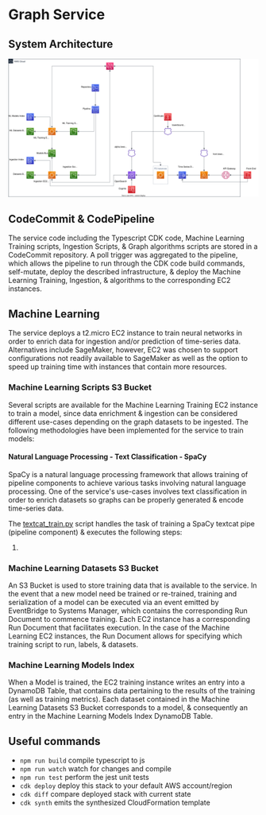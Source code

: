 # Graph Service

## System Architecture

![alt text](system_architecture.svg)

## CodeCommit & CodePipeline

The service code including the Typescript CDK code, Machine Learning Training scripts, Ingestion Scripts, & Graph
algorithms scripts are stored in a CodeCommit repository. A poll trigger was aggregated to the pipeline, which allows
the pipeline to run through the CDK code build commands, self-mutate, deploy the described infrastructure, & deploy
the Machine Learning Training, Ingestion, & algorithms to the corresponding EC2 instances.

## Machine Learning

The service deploys a t2.micro EC2 instance to train neural networks in order to enrich data for ingestion and/or
prediction of time-series data. Alternatives include SageMaker, however, EC2 was chosen to support configurations not
readily available to SageMaker as well as the option to speed up training time with instances that contain more
resources.

### Machine Learning Scripts S3 Bucket

Several scripts are available for the Machine Learning Training EC2 instance to train a model, since data enrichment &
ingestion can be considered different use-cases depending on the graph datasets to be ingested. The following 
methodologies have been implemented for the service to train models:

#### Natural Language Processing - Text Classification - SpaCy

SpaCy is a natural language processing framework that allows training of pipeline components to achieve various tasks
involving natural language processing. One of the service's use-cases involves text classification in order to enrich
datasets so graphs can be properly generated & encode time-series data.

The [textcat_train.py](https://github.com/clcuenca/graph-service/lib/mlscripts/textcat_train.py) script handles the 
task of training a SpaCy textcat pipe (pipeline component) & executes the following steps:

1. 

### Machine Learning Datasets S3 Bucket

An S3 Bucket is used to store training data that is available to the service. In the event that a new model need be
trained or re-trained, training and serialization of a model can be executed via an event emitted by EventBridge to
Systems Manager, which contains the corresponding Run Document to commence training. Each EC2 instance has a
corresponding Run Document that facilitates execution. In the case of the Machine Learning EC2 instances, the
Run Document allows for specifying which training script to run, labels, & datasets.

### Machine Learning Models Index

When a Model is trained, the EC2 training instance writes an entry into a DynamoDB Table, that contains data pertaining
to the results of the training (as well as training metrics). Each dataset contained in the Machine Learning Datasets
S3 Bucket corresponds to a model, & consequently an entry in the Machine Learning Models Index DynamoDB Table.

## Useful commands

* `npm run build`   compile typescript to js
* `npm run watch`   watch for changes and compile
* `npm run test`    perform the jest unit tests
* `cdk deploy`      deploy this stack to your default AWS account/region
* `cdk diff`        compare deployed stack with current state
* `cdk synth`       emits the synthesized CloudFormation template
